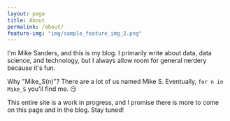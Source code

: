 ```yaml
---
layout: page
title: About
permalink: /about/
feature-img: "img/sample_feature_img_2.png"
---
```


I'm Mike Sanders, and this is my blog.  I primarily write about data, data science, and technology, but I always allow room for general nerdery because it's fun.

Why "Mike_S(n)"?  There are a lot of us named Mike S.  Eventually, `for n in Mike_S` you'll find me. :smirk:

This entire site is a work in progress, and I promise there is more to come on this page and in the blog.  Stay tuned!
